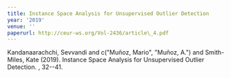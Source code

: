 ```yaml
---
title: Instance Space Analysis for Unsupervised Outlier Detection
year: '2019'
venue: ''
paperurl: http://ceur-ws.org/Vol-2436/article\_4.pdf
---
```

Kandanaarachchi, Sevvandi and c("Muñoz, Mario", "Muñoz, A.") and Smith-Miles, Kate (2019). Instance Space Analysis for Unsupervised Outlier Detection. , 32--41.

